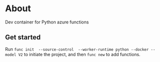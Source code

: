 # About

Dev container for Python azure functions 

## Get started
Run `func init  --source-control  --worker-runtime python --docker --model V2` to initiate the project, and then `func new` to add functions.